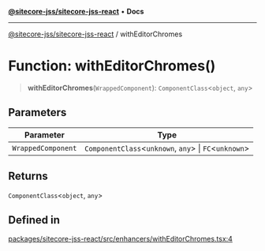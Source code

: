 [**@sitecore-jss/sitecore-jss-react**](../README.md) • **Docs**

***

[@sitecore-jss/sitecore-jss-react](../README.md) / withEditorChromes

# Function: withEditorChromes()

> **withEditorChromes**(`WrappedComponent`): `ComponentClass`\<`object`, `any`\>

## Parameters

| Parameter | Type |
| ------ | ------ |
| `WrappedComponent` | `ComponentClass`\<`unknown`, `any`\> \| `FC`\<`unknown`\> |

## Returns

`ComponentClass`\<`object`, `any`\>

## Defined in

[packages/sitecore-jss-react/src/enhancers/withEditorChromes.tsx:4](https://github.com/Sitecore/jss/blob/b4728bd62f468f88cc20c503d593996b480fad47/packages/sitecore-jss-react/src/enhancers/withEditorChromes.tsx#L4)
